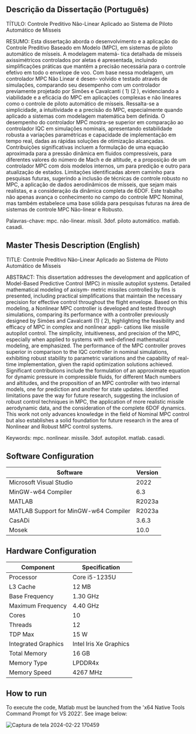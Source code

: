 ## Descrição da Dissertação (Português)

TÍTULO:
Controle Preditivo Não-Linear Aplicado ao Sistema de Piloto Automático de Mísseis

RESUMO:
Esta dissertação aborda o desenvolvimento e a aplicação do Controle Preditivo Baseado
em Modelo (MPC), em sistemas de piloto automático de mísseis. A modelagem matemá-
tica detalhada de mísseis axissimétricos controlados por aletas é apresentada, incluindo
simplificações práticas que mantêm a precisão necessária para o controle efetivo em todo o
envelope de voo. Com base nessa modelagem, um controlador MPC Não Linear é desen-
volvido e testado através de simulações, comparando seu desempenho com um controlador
previamente projetado por Simões e Cavalcanti ( 1) (2 ), evidenciando a viabilidade e
a eficácia do MPC em aplicações complexas e não lineares como o controle de piloto
automático de mísseis. Ressalta-se a simplicidade, a intuitividade e a precisão do MPC,
especialmente quando aplicado a sistemas com modelagem matemática bem definida. O
desempenho do controlador MPC mostra-se superior em comparação ao controlador IQC
em simulações nominais, apresentando estabilidade robusta a variações paramétricas e
capacidade de implementação em tempo real, dadas as rápidas soluções de otimização
alcançadas. Contribuições significativas incluem a formulação de uma equação aproximada
para a pressão dinâmica em fluidos compressíveis, para diferentes valores do número de
Mach e de altitude, e a proposição de um controlador MPC com dois modelos internos, um
para predição e outro para atualização de estados. Limitações identificadas abrem caminho
para pesquisas futuras, sugerindo a inclusão de técnicas de controle robusto no MPC, a
aplicação de dados aerodinâmicos de mísseis, que sejam mais realistas, e a consideração
da dinâmica completa de 6DOF. Este trabalho não apenas avança o conhecimento no
campo do controle MPC Nominal, mas também estabelece uma base sólida para pesquisas
futuras na área de sistemas de controle MPC Não-linear e Robusto.

Palavras-chave: mpc. não-linear. míssil. 3dof. piloto automático. matlab. casadi.

## Master Thesis Description (English)

TITLE:
Controle Preditivo Não-Linear Aplicado ao Sistema de Piloto Automático de Mísseis

ABSTRACT:
This dissertation addresses the development and application of Model-Based Predictive
Control (MPC) in missile autopilot systems. Detailed mathematical modeling of axisym-
metric missiles controlled by fins is presented, including practical simplifications that
maintain the necessary precision for effective control throughout the flight envelope. Based
on this modeling, a Nonlinear MPC controller is developed and tested through simulations,
comparing its performance with a controller previously designed by Simões and Cavalcanti
(1) ( 2), highlighting the feasibility and efficacy of MPC in complex and nonlinear appli-
cations like missile autopilot control. The simplicity, intuitiveness, and precision of the
MPC, especially when applied to systems with well-defined mathematical modeling, are
emphasized. The performance of the MPC controller proves superior in comparison to the
IQC controller in nominal simulations, exhibiting robust stability to parametric variations
and the capability of real-time implementation, given the rapid optimization solutions
achieved. Significant contributions include the formulation of an approximate equation for
dynamic pressure in compressible fluids, for different Mach numbers and altitudes, and the
proposition of an MPC controller with two internal models, one for prediction and another
for state updates. Identified limitations pave the way for future research, suggesting the
inclusion of robust control techniques in MPC, the application of more realistic missile
aerodynamic data, and the consideration of the complete 6DOF dynamics. This work not
only advances knowledge in the field of Nominal MPC control but also establishes a solid
foundation for future research in the area of Nonlinear and Robust MPC control systems.

Keywords: mpc. nonlinear. missile. 3dof. autopilot. matlab. casadi.

## Software Configuration

| Software                                   | Version    |
|--------------------------------------------|------------|
| Microsoft Visual Studio                    | 2022       |
| MinGW-w64 Compiler                         | 6.3        |
| MATLAB                                     | R2023a     |
| MATLAB Support for MinGW-w64 Compiler      | R2023a     |
| CasADi                                     | 3.6.3      |
| Mosek                                      | 10.0       |

## Hardware Configuration

| Component           | Specification          |
|---------------------|------------------------|
| Processor           | Core i5-1235U          |
| L3 Cache            | 12 MB                  |
| Base Frequency      | 1.30 GHz               |
| Maximum Frequency   | 4.40 GHz               |
| Cores               | 10                     |
| Threads             | 12                     |
| TDP Max             | 15 W                   |
| Integrated Graphics | Intel Iris Xe Graphics |
| Total Memory        | 16 GB                  |
| Memory Type         | LPDDR4x                |
| Memory Speed        | 4267 MHz               |

## How to run

To execute the code, Matlab must be launched from the 'x64 Native Tools Command Prompt for VS 2022'. See image below:

![Captura de tela 2024-02-22 170459](https://github.com/jonaylton/mpc-missile/assets/75505777/a6c64e39-3e6a-4155-bac4-a4f3903e64cb)
